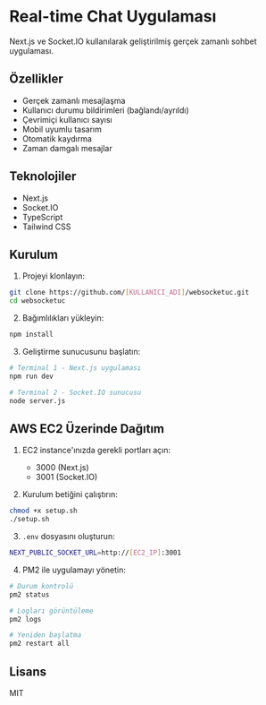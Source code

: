 # Real-time Chat Uygulaması

Next.js ve Socket.IO kullanılarak geliştirilmiş gerçek zamanlı sohbet uygulaması.

## Özellikler

- Gerçek zamanlı mesajlaşma
- Kullanıcı durumu bildirimleri (bağlandı/ayrıldı)
- Çevrimiçi kullanıcı sayısı
- Mobil uyumlu tasarım
- Otomatik kaydırma
- Zaman damgalı mesajlar

## Teknolojiler

- Next.js
- Socket.IO
- TypeScript
- Tailwind CSS

## Kurulum

1. Projeyi klonlayın:
```bash
git clone https://github.com/[KULLANICI_ADI]/websocketuc.git
cd websocketuc
```

2. Bağımlılıkları yükleyin:
```bash
npm install
```

3. Geliştirme sunucusunu başlatın:
```bash
# Terminal 1 - Next.js uygulaması
npm run dev

# Terminal 2 - Socket.IO sunucusu
node server.js
```

## AWS EC2 Üzerinde Dağıtım

1. EC2 instance'ınızda gerekli portları açın:
   - 3000 (Next.js)
   - 3001 (Socket.IO)

2. Kurulum betiğini çalıştırın:
```bash
chmod +x setup.sh
./setup.sh
```

3. `.env` dosyasını oluşturun:
```bash
NEXT_PUBLIC_SOCKET_URL=http://[EC2_IP]:3001
```

4. PM2 ile uygulamayı yönetin:
```bash
# Durum kontrolü
pm2 status

# Logları görüntüleme
pm2 logs

# Yeniden başlatma
pm2 restart all
```

## Lisans

MIT
